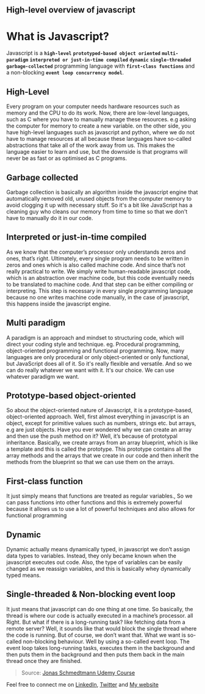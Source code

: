 ## High-level overview of javascript

# What is Javascript?
Javascript is a <strong>`high-level`</strong> <strong>`prototyped-based object oriented`</strong> <strong>`multi-paradigm`</strong> <strong>`interpreted or just-in-time compiled`</strong> <strong>`dynamic`</strong> <strong>`single-threaded`</strong> <strong>`garbage-collected`</strong> programming language with <strong>`first-class functions`</strong> and a non-blocking <strong>`event loop concurrency model`</strong>.

## High-Level
Every program on your computer needs hardware resources such as memory and the CPU to do its work. Now, there are low-level languages, such as C where you have to manually manage these resources. e.g asking the computer for memory to create a new variable. on the other side, you have high-level languages such as javascript and python, where we do not have to manage resources at all because these languages have so-called abstractions that take all of the work away from us. This makes the language easier to learn and use, but the downside is that programs will never be as fast or as optimised as C programs.

## Garbage collected
Garbage collection is basically an algorithm inside the javascript engine that automatically removed old, unused objects from the computer memory to avoid clogging it up with necessary stuff. So it's a bit like JavaScript has a cleaning guy who cleans our memory from time to time so that we don't have to manually do it in our code.

## Interpreted or just-in-time compiled
As we know that the computer’s processor only understands zeros and ones, that’s right. Ultimately, every single program needs to be written in zeros and ones which is also called machine code. And since that’s not really practical to write. We simply write human-readable javascript code, which is an abstraction over machine code, but this code eventually needs to be translated to machine code. And that step can be either compiling or interpreting. This step is necessary in every single programming language because no one writes machine code manually, in the case of javascript, this happens inside the javascript engine.

## Multi paradigm
A paradigm is an approach and mindset to structuring code, which will direct your coding style and technique. eg. Procedural programming, object-oriented programming and functional programming. Now, many languages are only procedural or only object-oriented or only functional, but JavaScript does all of it. So it's really flexible and versatile. And so we can do really whatever we want with it. It's our choice. We can use whatever paradigm we want. 

## Prototype-based object-oriented
So about the object-oriented nature of Javascript, it is a prototype-based, object-oriented approach. Well, first almost everything in javascript is an object, except for primitive values such as numbers, strings etc. but arrays, e.g are just objects. Have you ever wondered why we can create an array and then use the push method on it? Well, it’s because of prototypal inheritance. Basically, we create arrays from an array blueprint, which is like a template and this is called the prototype. This prototype contains all the array methods and the arrays that we create in our code and then inherit the methods from the blueprint so that we can use them on the arrays. 

## First-class function
It just simply means that functions are treated as regular variables., So we can pass functions into other functions and this is extremely powerful because it allows us to use a lot of powerful techniques and also allows for functional programming

## Dynamic
Dynamic actually means dynamically typed, in javascript we don’t assign data types to variables. Instead, they only became known when the javascript executes out code. Also, the type of variables can be easily changed as we reassign variables, and this is basically whey dynamically typed means.

## Single-threaded & Non-blocking event loop
It just means that javascript can do one thing at one time. So basically, the thread is where our code is actually executed in a machine’s processor. all Right. But what if there is a long-running task? like fetching data from a remote server? Well, it sounds like that would block the single thread where the code is running. But of course, we don’t want that.  What we want is so-called non-blocking behaviour. Well by using a so-called event loop. The event loop takes long-running tasks, executes them in the background and then puts them in the background and then puts them back in the main thread once they are finished.


> Source: [Jonas Schmedtmann Udemy Course](https://www.udemy.com/course/the-complete-javascript-course/)

Feel free to connect me on [LinkedIn](https://linkedin.com/in/shubhamku044), [Twitter](https://twitter.com/shubhamku044) and [My website](https://shubhams.dev/)